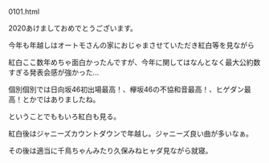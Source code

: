 0101.html

2020あけましておめでとうございます。

今年も年越しはオートモさんの家におじゃまさせていただき紅白等を見ながら

紅白ここ数年めちゃ面白かったんですが、今年に関してはなんとなく最大公約数すぎる発表会感が強かった…

個別個別では日向坂46初出場最高！、欅坂46の不協和音最高！、ヒゲダン最高！とかではありましたね。

ということでももいろ紅白も見る。

紅白後はジャニーズカウントダウンで年越し。ジャニーズ良い曲が多いなぁ。

その後は適当に千鳥ちゃんみたり久保みねヒャダ見ながら就寝。